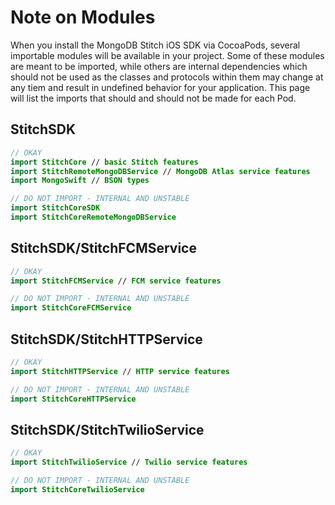# Note on Modules

When you install the MongoDB Stitch iOS SDK via CocoaPods, several importable modules will be available in your project. Some of these modules are meant to be imported, while others are internal dependencies which should not be used as the classes and protocols within them may change at any tiem and result in undefined behavior for your application. This page will list the imports that should and should not be made for each Pod.

## StitchSDK

```swift
// OKAY 
import StitchCore // basic Stitch features
import StitchRemoteMongoDBService // MongoDB Atlas service features
import MongoSwift // BSON types

// DO NOT IMPORT - INTERNAL AND UNSTABLE
import StitchCoreSDK
import StitchCoreRemoteMongoDBService
```

## StitchSDK/StitchFCMService

```swift
// OKAY 
import StitchFCMService // FCM service features

// DO NOT IMPORT - INTERNAL AND UNSTABLE
import StitchCoreFCMService
```

## StitchSDK/StitchHTTPService

```swift
// OKAY 
import StitchHTTPService // HTTP service features

// DO NOT IMPORT - INTERNAL AND UNSTABLE
import StitchCoreHTTPService
```

## StitchSDK/StitchTwilioService

```swift
// OKAY 
import StitchTwilioService // Twilio service features

// DO NOT IMPORT - INTERNAL AND UNSTABLE
import StitchCoreTwilioService
```
